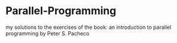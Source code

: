 # Parallel-Programming

my solutions to the exercises of the book: an introduction to parallel programming by Peter S. Pacheco
